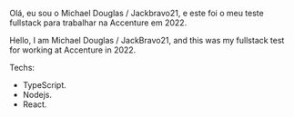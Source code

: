 Olá, eu sou o Michael Douglas / Jackbravo21, e este foi o meu teste fullstack para trabalhar na Accenture em 2022.

Hello, I am Michael Douglas / JackBravo21, and this was my fullstack test for working at Accenture in 2022.

Techs:
- TypeScript.
- Nodejs.
- React.
